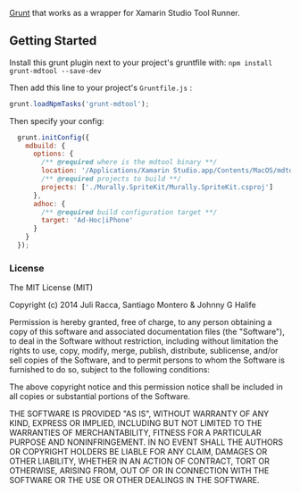 [Grunt][grunt] that works as a wrapper for Xamarin Studio Tool Runner.

## Getting Started

Install this grunt plugin next to your project's gruntfile with: `npm install grunt-mdtool --save-dev`

Then add this line to your project's `Gruntfile.js` :

```javascript
grunt.loadNpmTasks('grunt-mdtool');
```

Then specify your config:

```javascript
  grunt.initConfig({
    mdbuild: {
      options: {
        /** @required where is the mdtool binary **/
        location: '/Applications/Xamarin Studio.app/Contents/MacOS/mdtool',
        /** @required projects to build **/
        projects: ['./Murally.SpriteKit/Murally.SpriteKit.csproj']
      },
      adhoc: {
        /** @required build configuration target **/
        target: 'Ad-Hoc|iPhone'
      }
    }
  });
```

[grunt]: https://github.com/cowboy/grunt

### License

The MIT License (MIT)

Copyright (c) 2014 Juli Racca, Santiago Montero &amp; Johnny G Halife

Permission is hereby granted, free of charge, to any person obtaining a copy of
this software and associated documentation files (the "Software"), to deal in
the Software without restriction, including without limitation the rights to
use, copy, modify, merge, publish, distribute, sublicense, and/or sell copies of
the Software, and to permit persons to whom the Software is furnished to do so,
subject to the following conditions:

The above copyright notice and this permission notice shall be included in all
copies or substantial portions of the Software.

THE SOFTWARE IS PROVIDED "AS IS", WITHOUT WARRANTY OF ANY KIND, EXPRESS OR
IMPLIED, INCLUDING BUT NOT LIMITED TO THE WARRANTIES OF MERCHANTABILITY, FITNESS
FOR A PARTICULAR PURPOSE AND NONINFRINGEMENT. IN NO EVENT SHALL THE AUTHORS OR
COPYRIGHT HOLDERS BE LIABLE FOR ANY CLAIM, DAMAGES OR OTHER LIABILITY, WHETHER
IN AN ACTION OF CONTRACT, TORT OR OTHERWISE, ARISING FROM, OUT OF OR IN
CONNECTION WITH THE SOFTWARE OR THE USE OR OTHER DEALINGS IN THE SOFTWARE.

        
